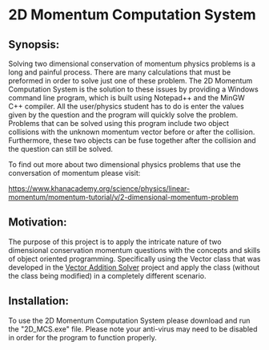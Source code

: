 # 2D Momentum Computation System
## Synopsis:
Solving two dimensional conservation of momentum physics problems is a long and painful process. There are many calculations that must be preformed in order to solve just one of these problem. The 2D Momentum Computation System is the solution to these issues by providing a Windows command line program, which is built using Notepad++ and the MinGW C++ compiler. All the user/physics student has to do is enter the values given by the question and the program will quickly solve the problem. Problems that can be solved using this program include two object collisions with the unknown momentum vector before or after the collision. Furthermore, these two objects can be fuse together after the collision and the question can still be solved. 

To find out more about two dimensional physics problems that use the conversation of momentum please visit:

https://www.khanacademy.org/science/physics/linear-momentum/momentum-tutorial/v/2-dimensional-momentum-problem

## Motivation:
The purpose of this project is to apply the intricate nature of two dimensional conservation momentum questions with the concepts and skills of object oriented programming. Specifically using the Vector class that was developed in the [Vector Addition Solver](https://github.com/kgorgi/Vector-Addition-Solver) project and apply the class (without the class being modified) in a completely different scenario. 

## Installation:
To use the 2D Momentum Computation System please download and run the "2D_MCS.exe" file. Please note your anti-virus may need to be disabled in order for the program to function properly. 

